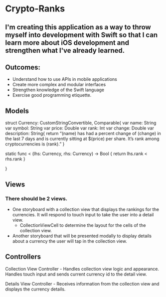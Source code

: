 # Crypto-Ranks
## I'm creating this application as a way to throw myself into development with Swift so that I can learn more about iOS development and strengthen what I've already learned.
## Outcomes:

- Understand how to use APIs in mobile applications
- Create more complex and modular interfaces
- Strengthen knowledge of the Swift language
- Exercise good programming etiquette.

## Models

struct Currency: CustomStringConvertible, Comparable{
var name: String
var symbol: String
var price: Double
var rank: Int
var change: Double
var description: String{
return “(name) has had a percent change of (change) in the last 7 days and is currently sitting at $(price) per share. It’s rank among cryptocurrencies is \(rank).”
}

static func < (lhs: Currency, rhs: Currency) → Bool {
return lhs.rank < rhs.rank
}

}

## Views

### There should be 2 views.

- One storyboard with a collection view that displays the rankings for the currencies. It will respond to touch input to take the user into a detail view.
   - CollectionViewCell to determine the layout for the cells of the collection view.
- Another storyboard that will be presented modally to display details about a currency the user will tap in the collection view.

## Controllers

Collection View Controller - Handles collection view logic and appearance. Handles touch input and sends current currency id to the detail view.

Details View Controller - Receives information from the collection view and displays the currency details.

